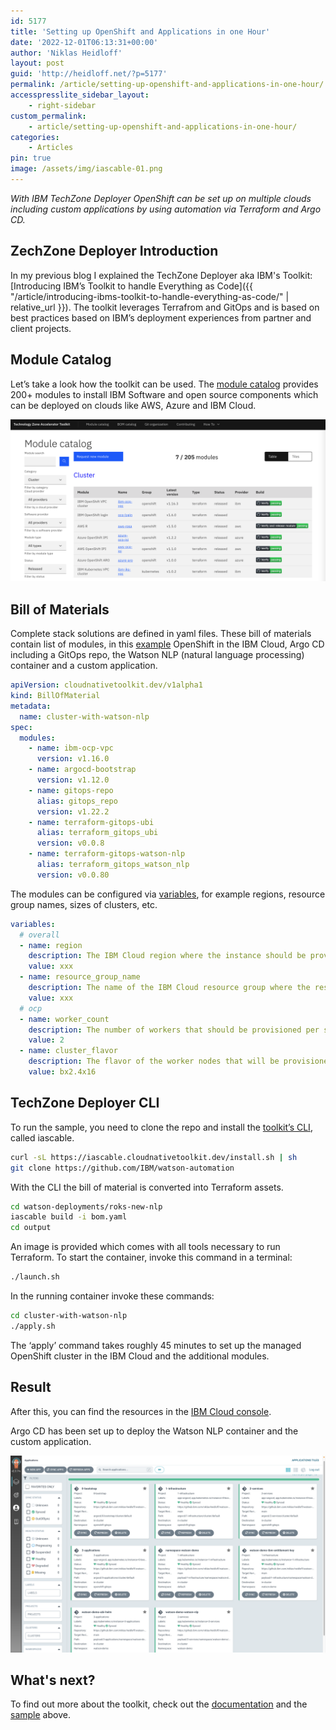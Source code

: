 ```yaml
---
id: 5177
title: 'Setting up OpenShift and Applications in one Hour'
date: '2022-12-01T06:13:31+00:00'
author: 'Niklas Heidloff'
layout: post
guid: 'http://heidloff.net/?p=5177'
permalink: /article/setting-up-openshift-and-applications-in-one-hour/
accesspresslite_sidebar_layout:
    - right-sidebar
custom_permalink:
    - article/setting-up-openshift-and-applications-in-one-hour/
categories:
    - Articles
pin: true
image: /assets/img/iascable-01.png
---
```


*With IBM TechZone Deployer OpenShift can be set up on multiple clouds including custom applications by using automation via Terraform and Argo CD.*

## ZechZone Deployer Introduction

In my previous blog I explained the TechZone Deployer aka IBM's Toolkit: [Introducing IBM’s Toolkit to handle Everything as Code]({{ "/article/introducing-ibms-toolkit-to-handle-everything-as-code/" | relative_url }}). The toolkit leverages Terrafrom and GitOps and is based on best practices based on IBM’s deployment experiences from partner and client projects.

## Module Catalog

Let’s take a look how the toolkit can be used. The [module catalog](https://modules.cloudnativetoolkit.dev/) provides 200+ modules to install IBM Software and open source components which can be deployed on clouds like AWS, Azure and IBM Cloud.

![image](/assets/img/2022/10/Screenshot-2022-10-28-at-07.42.02.png)

## Bill of Materials

Complete stack solutions are defined in yaml files. These bill of materials contain list of modules, in this [example](https://github.com/IBM/watson-automation/blob/e92c9cef8acb1bd5c57177dad3d91c42ff9c8aee/roks-new-nlp/bom.yaml#L27) OpenShift in the IBM Cloud, Argo CD including a GitOps repo, the Watson NLP (natural language processing) container and a custom application.

```yaml
apiVersion: cloudnativetoolkit.dev/v1alpha1
kind: BillOfMaterial
metadata:
  name: cluster-with-watson-nlp
spec:
  modules:
    - name: ibm-ocp-vpc
      version: v1.16.0
    - name: argocd-bootstrap
      version: v1.12.0
    - name: gitops-repo
      alias: gitops_repo
      version: v1.22.2
    - name: terraform-gitops-ubi
      alias: terraform_gitops_ubi
      version: v0.0.8
    - name: terraform-gitops-watson-nlp
      alias: terraform_gitops_watson_nlp
      version: v0.0.80
```

The modules can be configured via [variables](https://github.com/IBM/watson-automation/blob/e92c9cef8acb1bd5c57177dad3d91c42ff9c8aee/roks-new-nlp/output/cluster-with-watson-nlp/variables-template.yaml), for example regions, resource group names, sizes of clusters, etc.

``` yaml
variables:
  # overall
  - name: region
    description: The IBM Cloud region where the instance should be provisioned
    value: xxx
  - name: resource_group_name
    description: The name of the IBM Cloud resource group where the resources should be provisioned
    value: xxx
  # ocp
  - name: worker_count
    description: The number of workers that should be provisioned per subnet
    value: 2
  - name: cluster_flavor
    description: The flavor of the worker nodes that will be provisioned
    value: bx2.4x16
```

## TechZone Deployer CLI

To run the sample, you need to clone the repo and install the [toolkit’s CLI](https://github.com/cloud-native-toolkit/iascable), called iascable.

```bash
curl -sL https://iascable.cloudnativetoolkit.dev/install.sh | sh
git clone https://github.com/IBM/watson-automation
```

With the CLI the bill of material is converted into Terraform assets.

```bash
cd watson-deployments/roks-new-nlp 
iascable build -i bom.yaml
cd output
```

An image is provided which comes with all tools necessary to run Terraform. To start the container, invoke this command in a terminal:

```bash
./launch.sh
```

In the running container invoke these commands:

```bash
cd cluster-with-watson-nlp
./apply.sh
```

The ‘apply’ command takes roughly 45 minutes to set up the managed OpenShift cluster in the IBM Cloud and the additional modules. 

## Result

After this, you can find the resources in the [IBM Cloud console](https://github.com/IBM/watson-automation/blob/e92c9cef8acb1bd5c57177dad3d91c42ff9c8aee/documentation/screenshots/openshift-01.png).

Argo CD has been set up to deploy the Watson NLP container and the custom application.

![image](/assets/img/2022/10/argocd-03.png)

## What's next?

To find out more about the toolkit, check out the [documentation](https://operate.cloudnativetoolkit.dev/) and the [sample](https://github.com/IBM/watson-automation) above.